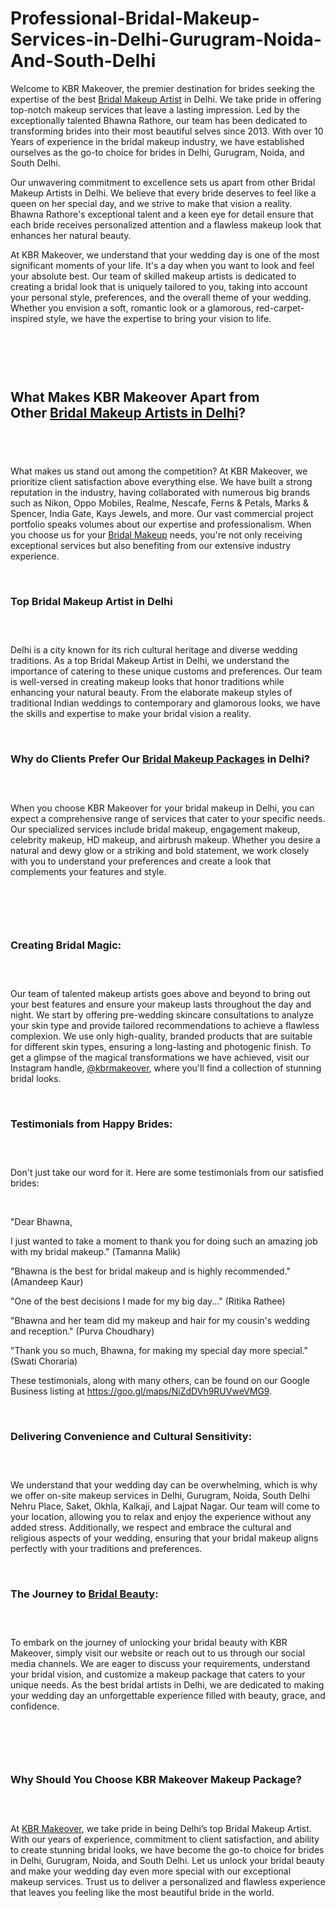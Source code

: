 # Professional-Bridal-Makeup-Services-in-Delhi-Gurugram-Noida-And-South-Delhi
<p>Welcome to KBR Makeover, the premier destination for brides seeking the expertise of the best&nbsp;<a href="https://kbrmakeover.com/">Bridal Makeup Artist</a>&nbsp;in Delhi. We take pride in offering top-notch makeup services that leave a lasting impression. Led by the exceptionally talented Bhawna Rathore, our team has been dedicated to transforming brides into their most beautiful selves since 2013. With over 10 Years of experience in the bridal makeup industry, we have established ourselves as the go-to choice for brides in Delhi, Gurugram, Noida, and South Delhi.</p>
<p>Our unwavering commitment to excellence sets us apart from other Bridal Makeup Artists in Delhi. We believe that every bride deserves to feel like a queen on her special day, and we strive to make that vision a reality. Bhawna Rathore's exceptional talent and a keen eye for detail ensure that each bride receives personalized attention and a flawless makeup look that enhances her natural beauty.</p>
<p>At KBR Makeover, we understand that your wedding day is one of the most significant moments of your life. It's a day when you want to look and feel your absolute best. Our team of skilled makeup artists is dedicated to creating a bridal look that is uniquely tailored to you, taking into account your personal style, preferences, and the overall theme of your wedding. Whether you envision a soft, romantic look or a glamorous, red-carpet-inspired style, we have the expertise to bring your vision to life.</p>
<p>&nbsp;</p>
<p style="text-align: center;"><img src="https://s3.amazonaws.com/7silo.penzu.com/photos/12438318/big/KBR_Makeover_4_.jpg?1689337510" alt="" border="0" /></p>
<p>&nbsp;</p>
<h2><strong>What Makes KBR Makeover Apart from Other&nbsp;<a href="https://kbrmakeover.com/">Bridal Makeup Artists in Delhi</a>?</strong></h2>
<h2>&nbsp;</h2>
<p>What makes us stand out among the competition? At KBR Makeover, we prioritize client satisfaction above everything else. We have built a strong reputation in the industry, having collaborated with numerous big brands such as Nikon, Oppo Mobiles, Realme, Nescafe, Ferns &amp; Petals, Marks &amp; Spencer, India Gate, Kays Jewels, and more. Our vast commercial project portfolio speaks volumes about our expertise and professionalism. When you choose us for your&nbsp;<a href="https://kbrmakeover.com/bridal-makeup/">Bridal Makeup</a>&nbsp;needs, you're not only receiving exceptional services but also benefiting from our extensive industry experience.</p>
<p>&nbsp;</p>
<h3><strong>Top Bridal Makeup Artist in Delhi</strong></h3>
<h3>&nbsp;</h3>
<p>Delhi is a city known for its rich cultural heritage and diverse wedding traditions. As a top Bridal Makeup Artist in Delhi, we understand the importance of catering to these unique customs and preferences. Our team is well-versed in creating makeup looks that honor traditions while enhancing your natural beauty. From the elaborate makeup styles of traditional Indian weddings to contemporary and glamorous looks, we have the skills and expertise to make your bridal vision a reality.</p>
<p>&nbsp;</p>
<h3><strong>Why do Clients Prefer Our&nbsp;<a href="https://kbrmakeover.com/">Bridal Makeup Packages</a>&nbsp;in Delhi?</strong></h3>
<h3>&nbsp;</h3>
<p>When you choose KBR Makeover for your bridal makeup in Delhi, you can expect a comprehensive range of services that cater to your specific needs. Our specialized services include bridal makeup, engagement makeup, celebrity makeup, HD makeup, and airbrush makeup. Whether you desire a natural and dewy glow or a striking and bold statement, we work closely with you to understand your preferences and create a look that complements your features and style.</p>
<p>&nbsp;</p>
<p style="text-align: center;"><a href="https://kbrmakeover.com/"><img src="https://s3.amazonaws.com/4silo.penzu.com/photos/12438323/big/KBR_Makeover_2_.jpg?1689337547" alt="" border="0" /></a></p>
<p>&nbsp;</p>
<h3><strong>Creating Bridal Magic:</strong></h3>
<h3>&nbsp;</h3>
<p>Our team of talented makeup artists goes above and beyond to bring out your best features and ensure your makeup lasts throughout the day and night. We start by offering pre-wedding skincare consultations to analyze your skin type and provide tailored recommendations to achieve a flawless complexion. We use only high-quality, branded products that are suitable for different skin types, ensuring a long-lasting and photogenic finish. To get a glimpse of the magical transformations we have achieved, visit our Instagram handle,&nbsp;<a href="https://www.instagram.com/kbrmakeover/?hl=en">@kbrmakeover</a>, where you'll find a collection of stunning bridal looks.</p>
<p>&nbsp;</p>
<h3><strong>Testimonials from Happy Brides:</strong></h3>
<h3>&nbsp;</h3>
<p>Don't just take our word for it. Here are some testimonials from our satisfied brides:</p>
<p>&nbsp;</p>
<p>"Dear Bhawna,</p>
<p>I just wanted to take a moment to thank you for doing such an amazing job with my bridal makeup." (Tamanna Malik)</p>
<p>"Bhawna is the best for bridal makeup and is highly recommended." (Amandeep Kaur)</p>
<p>"One of the best decisions I made for my big day..." (Ritika Rathee)</p>
<p>"Bhawna and her team did my makeup and hair for my cousin's wedding and reception." (Purva Choudhary)</p>
<p>"Thank you so much, Bhawna, for making my special day more special." (Swati Choraria)</p>
<p>These testimonials, along with many others, can be found on our Google Business listing at&nbsp;<a href="https://goo.gl/maps/NiZdDVh9RUVweVMG9">https://goo.gl/maps/NiZdDVh9RUVweVMG9</a>.</p>
<p>&nbsp;</p>
<h3><strong>Delivering Convenience and Cultural Sensitivity:</strong></h3>
<h3>&nbsp;</h3>
<p>We understand that your wedding day can be overwhelming, which is why we offer on-site makeup services in Delhi, Gurugram, Noida, South Delhi Nehru Place, Saket, Okhla, Kalkaji, and Lajpat Nagar. Our team will come to your location, allowing you to relax and enjoy the experience without any added stress. Additionally, we respect and embrace the cultural and religious aspects of your wedding, ensuring that your bridal makeup aligns perfectly with your traditions and preferences.</p>
<p>&nbsp;</p>
<h3><strong>The Journey to&nbsp;<a href="https://kbrmakeover.com/gallery/">Bridal Beauty</a>:</strong></h3>
<h3>&nbsp;</h3>
<p>To embark on the journey of unlocking your bridal beauty with KBR Makeover, simply visit our website or reach out to us through our social media channels. We are eager to discuss your requirements, understand your bridal vision, and customize a makeup package that caters to your unique needs. As the best bridal artists in Delhi, we are dedicated to making your wedding day an unforgettable experience filled with beauty, grace, and confidence.</p>
<p>&nbsp;</p>
<p style="text-align: center;"><img src="https://s3.amazonaws.com/4silo.penzu.com/photos/12438307/big/6DD6A78A-3DC2-4DDF-AD30-C3039E4B17B61-scaled.jpg?1689337224" alt="" border="0" /></p>
<p>&nbsp;</p>
<h3><strong>Why Should You Choose KBR Makeover Makeup Package?</strong></h3>
<h3>&nbsp;</h3>
<p>At&nbsp;<a href="https://kbrmakeover.com/contact-us/">KBR Makeover</a>, we take pride in being Delhi&rsquo;s top Bridal Makeup Artist. With our years of experience, commitment to client satisfaction, and ability to create stunning bridal looks, we have become the go-to choice for brides in Delhi, Gurugram, Noida, and South Delhi. Let us unlock your bridal beauty and make your wedding day even more special with our exceptional makeup services. Trust us to deliver a personalized and flawless experience that leaves you feeling like the most beautiful bride in the world.</p>
